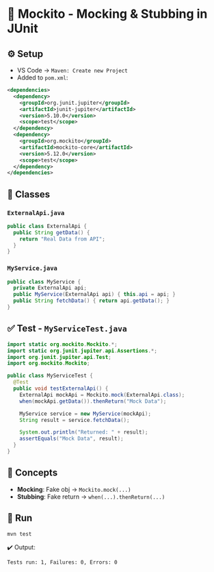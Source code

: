 # 🤖 Mockito - Mocking & Stubbing in JUnit

## ⚙️ Setup
- VS Code → `Maven: Create new Project`
- Added to `pom.xml`:
```xml
<dependencies>
  <dependency>
    <groupId>org.junit.jupiter</groupId>
    <artifactId>junit-jupiter</artifactId>
    <version>5.10.0</version>
    <scope>test</scope>
  </dependency>
  <dependency>
    <groupId>org.mockito</groupId>
    <artifactId>mockito-core</artifactId>
    <version>5.12.0</version>
    <scope>test</scope>
  </dependency>
</dependencies>
```

## 🧩 Classes

### `ExternalApi.java`
```java
public class ExternalApi {
  public String getData() {
    return "Real Data from API";
  }
}
```

### `MyService.java`
```java
public class MyService {
  private ExternalApi api;
  public MyService(ExternalApi api) { this.api = api; }
  public String fetchData() { return api.getData(); }
}
```

## ✅ Test - `MyServiceTest.java`
```java
import static org.mockito.Mockito.*;
import static org.junit.jupiter.api.Assertions.*;
import org.junit.jupiter.api.Test;
import org.mockito.Mockito;

public class MyServiceTest {
  @Test
  public void testExternalApi() {
    ExternalApi mockApi = Mockito.mock(ExternalApi.class);
    when(mockApi.getData()).thenReturn("Mock Data");

    MyService service = new MyService(mockApi);
    String result = service.fetchData();

    System.out.println("Returned: " + result);
    assertEquals("Mock Data", result);
  }
}
```

## 🧠 Concepts
- **Mocking**: Fake obj → `Mockito.mock(...)`
- **Stubbing**: Fake return → `when(...).thenReturn(...)`

## 🚀 Run
```bash
mvn test
```

✔️ Output:
```
Tests run: 1, Failures: 0, Errors: 0
```